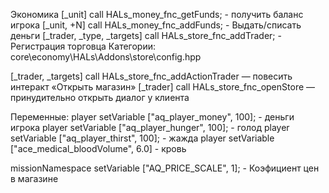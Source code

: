 Экономика
[_unit] call HALs_money_fnc_getFunds; - получить баланс игрока
[_unit, +N] call HALs_money_fnc_addFunds; - Выдать/списать деньги
[_trader, _type, _targets] call HALs_store_fnc_addTrader; - Регистрация торговца
Категории: core\economy\HALs\Addons\store\config.hpp

[_trader, _targets] call HALs_store_fnc_addActionTrader — повесить интеракт «Открыть магазин»
[_trader] call HALs_store_fnc_openStore — принудительно открыть диалог у клиента


Переменные:
player setVariable ["aq_player_money", 100]; - деньги игрока
player setVariable ["aq_player_hunger", 100]; - голод
player setVariable ["aq_player_thirst", 100]; - жажда
player setVariable ["ace_medical_bloodVolume", 6.0] - кровь

missionNamespace setVariable ["AQ_PRICE_SCALE", 1]; - Коэфициент цен в магазине